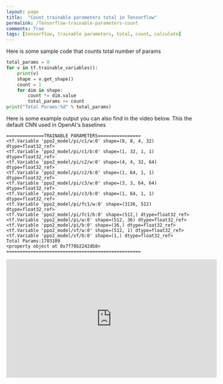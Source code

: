 ```yaml
---
layout: page
title:  "Count trainable parameters total in Tensorflow"
permalink: /Tensorflow-trainable-parameters-count
comments: True
tags: [tensorflow, trainable parameters, total, count, calculate]
---
```



Here is some sample code that counts total number of params
```python
total_params = 0
for v in tf.trainable_variables():
	print(v)
    shape = v.get_shape()
    count = 1
    for dim in shape:
    	count *= dim.value
    	total_params += count
print("Total Params:%d" % total_params)
```        

Here is some example output you can also find in the video below. This the default CNN used in OpenAI's baselines

```shell
==============TRAINABLE PARAMETERS================
<tf.Variable 'ppo2_model/pi/c1/w:0' shape=(8, 8, 4, 32) dtype=float32_ref>
<tf.Variable 'ppo2_model/pi/c1/b:0' shape=(1, 32, 1, 1) dtype=float32_ref>
<tf.Variable 'ppo2_model/pi/c2/w:0' shape=(4, 4, 32, 64) dtype=float32_ref>
<tf.Variable 'ppo2_model/pi/c2/b:0' shape=(1, 64, 1, 1) dtype=float32_ref>
<tf.Variable 'ppo2_model/pi/c3/w:0' shape=(3, 3, 64, 64) dtype=float32_ref>
<tf.Variable 'ppo2_model/pi/c3/b:0' shape=(1, 64, 1, 1) dtype=float32_ref>
<tf.Variable 'ppo2_model/pi/fc1/w:0' shape=(3136, 512) dtype=float32_ref>
<tf.Variable 'ppo2_model/pi/fc1/b:0' shape=(512,) dtype=float32_ref>
<tf.Variable 'ppo2_model/pi/w:0' shape=(512, 36) dtype=float32_ref>
<tf.Variable 'ppo2_model/pi/b:0' shape=(36,) dtype=float32_ref>
<tf.Variable 'ppo2_model/vf/w:0' shape=(512, 1) dtype=float32_ref>
<tf.Variable 'ppo2_model/vf/b:0' shape=(1,) dtype=float32_ref>
Total Params:1703109
<property object at 0x7f78b2242db8>
==================================================
```

<iframe width="560" height="315" src="https://www.youtube.com/embed/G4bzJ41QsLQ" title="YouTube video player" frameborder="0" allow="accelerometer; autoplay; clipboard-write; encrypted-media; gyroscope; picture-in-picture" allowfullscreen></iframe>